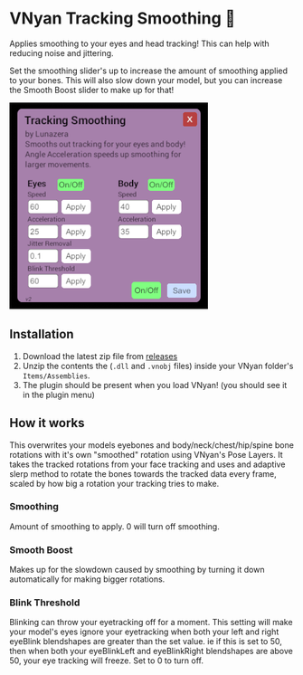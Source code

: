 # VNyan Tracking Smoothing 👀
Applies smoothing to your eyes and head tracking! This can help with reducing noise and jittering.

Set the smoothing slider's up to increase the amount of smoothing applied to your bones. This will also slow down your model, but you can increase the Smooth Boost slider to make up for that! 

![image of plugin window](https://github.com/Lunazera/VNyan-Eye-Smoothing/blob/main/example.png)

## Installation
1. Download the latest zip file from [releases]([https://github.com/Lunazera/VNyan-Tracking-Detection/releases/](https://github.com/Lunazera/VNyan-Eye-Smoothing/releases))
2. Unzip the contents the (`.dll` and `.vnobj` files) inside your VNyan folder's `Items/Assemblies`.
3. The plugin should be present when you load VNyan! (you should see it in the plugin menu)

## How it works
This overwrites your models eyebones and body/neck/chest/hip/spine bone rotations with it's own "smoothed" rotation using VNyan's Pose Layers. It takes the tracked rotations from your face tracking and uses and adaptive slerp method to rotate the bones towards the tracked data every frame, scaled by how big a rotation your tracking tries to make.

### Smoothing
Amount of smoothing to apply. 0 will turn off smoothing.

### Smooth Boost
Makes up for the slowdown caused by smoothing by turning it down automatically for making bigger rotations.

### Blink Threshold
Blinking can throw your eyetracking off for a moment. This setting will make your model's eyes ignore your eyetracking when both your left and right eyeBlink blendshapes are greater than the set value. ie if this is set to 50, then when both your eyeBlinkLeft and eyeBlinkRight blendshapes are above 50, your eye tracking will freeze. Set to 0 to turn off.
